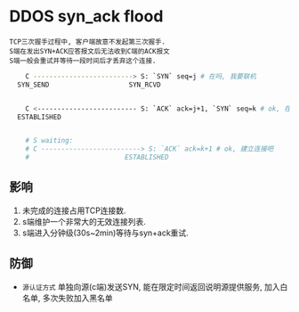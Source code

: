 # DDOS syn_ack flood

    TCP三次握手过程中, 客户端故意不发起第三次握手.  
    S端在发出SYN+ACK应答报文后无法收到C端的ACK报文
    S端一般会重试并等待一段时间后才丢弃这个连接.

```bash
    C -------------------------> S: `SYN` seq=j # 在吗, 我要联机
  SYN_SEND                    SYN_RCVD


    C <------------------------- S: `ACK` ack=j+1, `SYN` seq=k # ok, 在
  ESTABLISHED


    # S waiting:
    # C -------------------------> S: `ACK` ack=k+1 # ok, 建立连接吧
    #                        ESTABLISHED

```

## 影响

1. 未完成的连接占用TCP连接数.
2. s端维护一个非常大的无效连接列表.
3. s端进入分钟级(30s~2min)等待与syn+ack重试.

## 防御

- `源认证方式` 单独向源(c端)发送SYN, 能在限定时间返回说明源提供服务, 加入白名单, 多次失败加入黑名单
